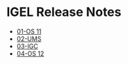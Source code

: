 
# IGEL Release Notes

- [01-OS 11](01-OS11)
- [02-UMS](02-UMS)
- [03-IGC](03-ICG)
- [04-OS 12](04-OS12)